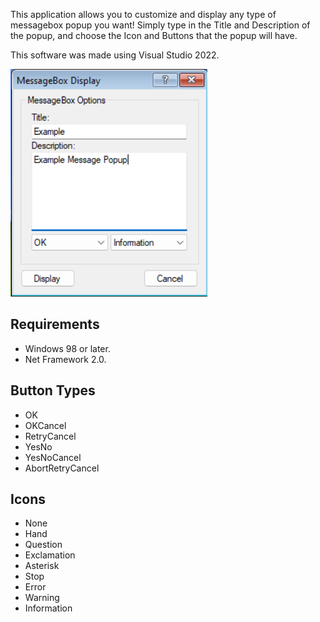 
This application allows you to customize and display any type of messagebox popup you want! Simply type in the Title and Description of the popup, and choose the Icon and Buttons that the popup will have.

This software was made using Visual Studio 2022.

﻿![alt text](https://github.com/BonziBUDDYVirus0499/MessageBox-Display/blob/main/program-screenshot.png "Program") ﻿

## Requirements
- Windows 98 or later.
- Net Framework 2.0.

## Button Types
- OK
- OKCancel
- RetryCancel
- YesNo
- YesNoCancel
- AbortRetryCancel

## Icons
- None
- Hand
- Question
- Exclamation
- Asterisk
- Stop
- Error
- Warning
- Information
